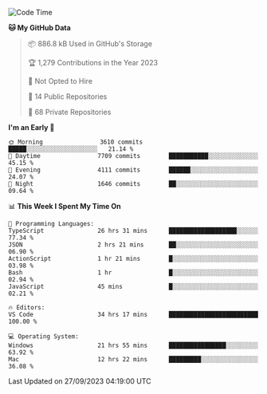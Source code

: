<!--START_SECTION:waka-->
![Code Time](http://img.shields.io/badge/Code%20Time-4%2C651%20hrs%2033%20mins-blue)

**🐱 My GitHub Data** 

> 📦 886.8 kB Used in GitHub's Storage 
 > 
> 🏆 1,279 Contributions in the Year 2023
 > 
> 🚫 Not Opted to Hire
 > 
> 📜 14 Public Repositories 
 > 
> 🔑 68 Private Repositories 
 > 
**I'm an Early 🐤** 

```text
🌞 Morning                3610 commits        █████░░░░░░░░░░░░░░░░░░░░   21.14 % 
🌆 Daytime                7709 commits        ███████████░░░░░░░░░░░░░░   45.15 % 
🌃 Evening                4111 commits        ██████░░░░░░░░░░░░░░░░░░░   24.07 % 
🌙 Night                  1646 commits        ██░░░░░░░░░░░░░░░░░░░░░░░   09.64 % 
```


📊 **This Week I Spent My Time On** 

```text
💬 Programming Languages: 
TypeScript               26 hrs 31 mins      ███████████████████░░░░░░   77.34 % 
JSON                     2 hrs 21 mins       ██░░░░░░░░░░░░░░░░░░░░░░░   06.90 % 
ActionScript             1 hr 21 mins        █░░░░░░░░░░░░░░░░░░░░░░░░   03.98 % 
Bash                     1 hr                █░░░░░░░░░░░░░░░░░░░░░░░░   02.94 % 
JavaScript               45 mins             █░░░░░░░░░░░░░░░░░░░░░░░░   02.21 % 

🔥 Editors: 
VS Code                  34 hrs 17 mins      █████████████████████████   100.00 % 

💻 Operating System: 
Windows                  21 hrs 55 mins      ████████████████░░░░░░░░░   63.92 % 
Mac                      12 hrs 22 mins      █████████░░░░░░░░░░░░░░░░   36.08 % 
```


 Last Updated on 27/09/2023 04:19:00 UTC
<!--END_SECTION:waka-->


